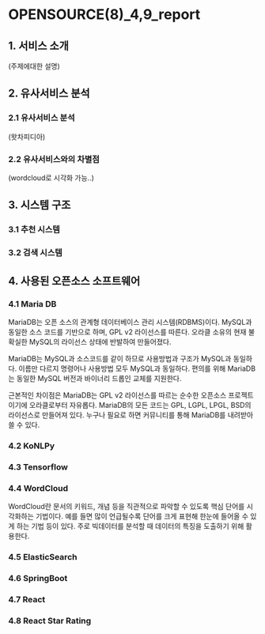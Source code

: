 # OPENSOURCE(8)\_4,9_report

## 1. 서비스 소개

(주제에대한 설명)

## 2. 유사서비스 분석

### 2.1 유사서비스 분석

(왓차피디아)

### 2.2 유사서비스와의 차별점

(wordcloud로 시각화 가능..)

## 3. 시스템 구조

### 3.1 추천 시스템

### 3.2 검색 시스템

## 4. 사용된 오픈소스 소프트웨어

### 4.1 Maria DB

MariaDB는 오픈 소스의 관계형 데이터베이스 관리 시스템(RDBMS)이다. MySQL과 동일한 소스 코드를 기반으로 하며, GPL v2 라이선스를 따른다. 오라클 소유의 현재 불확실한 MySQL의 라이선스 상태에 반발하여 만들어졌다.

MariaDB는 MySQL과 소스코드를 같이 하므로 사용방법과 구조가 MySQL과 동일하다. 이름만 다르지 명령어나 사용방법 모두 MySQL과 동일하다. 편의를 위해 MariaDB는 동일한 MySQL 버전과 바이너리 드롭인 교체를 지원한다.

근본적인 차이점은 MariaDB는 GPL v2 라이선스를 따르는 순수한 오픈소스 프로젝트이기에 오라클로부터 자유롭다. MariaDB의 모든 코드는 GPL, LGPL, LPGL, BSD의 라이선스로 만들어져 있다. 누구나 필요로 하면 커뮤니티를 통해 MariaDB를 내려받아 쓸 수 있다.

### 4.2 KoNLPy

### 4.3 Tensorflow

### 4.4 WordCloud

WordCloud란 문서의 키워드, 개념 등을 직관적으로 파악할 수 있도록 핵심 단어를 시각화하는 기법이다. 예를 들면 많이 언급될수록 단어를 크게 표현해 한눈에 들어올 수 있게 하는 기법 등이 있다. 주로 빅데이터를 분석할 때 데이터의 특징을 도출하기 위해 활용한다.

### 4.5 ElasticSearch

### 4.6 SpringBoot

### 4.7 React

### 4.8 React Star Rating
